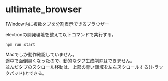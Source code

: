 # ultimate_browser

1Window内に複数タブを分割表示できるブラウザー  

electronの開発環境を整えて以下コマンドで実行する。  
```
npm run start
```

Macでしか動作確認していません。  
途中で面倒臭くなったので、動的なタブ生成削除はできません。  
並んだタブのスクロール移動は、上部の青い領域を左右スクロールする(トラックパッド)とできる。  